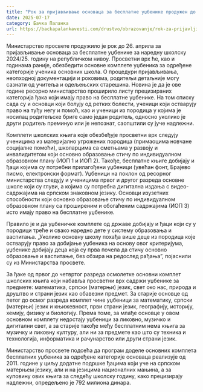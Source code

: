 ```yaml
---
title: "Рок за пријављивање основаца за бесплатне уџбенике продужен до сутра"
date: 2025-07-17
category: Бачка Паланка
url: https://backapalankavesti.com/drustvo/obrazovanje/rok-za-prijavljivanje-osnovaca-za-besplatne-udzbenike-produzen-do-sutra/
---
```


Министарство просвете продужило је рок до 26. априла за пријављивање основаца за бесплатне уџбенике за наредну школску 2024/25. годину на републичком нивоу. Просветни врх ће, као и годинама раније, обезбедити основне комплете уџбеника за одређене категорије ученика основних школа. О процедури пријављивања, неопходној документацији и роковима, родитељи детаљније могу сазнати од учитеља и одељењских старешина. Новина је да је ове године ресорно министарство проширило листу прецизираних категорија ђака који имају право на бесплатне уџбенике. На том списку сада су и основци који болују од ретких болести, ученици који остварују право на туђу негу и помоћ, као и ученици из породица у којима је носилац родитељске бриге само један родитељ, односно уколико је други родитељ преминуо или је непознат, саопштили су јуче надлежни.

Комплети школских књига које обезбеђује просветни врх следују ученицима из материјално угрожених породица (примаоцима новчане социјалне помоћи), школарцима са сметњама у развоју и инвалидитетом који основно образовање стичу по индивидуалном образовном плану (ИОП 1 и ИОП 2). Такође, бесплатне књиге добијају и ђаци којима су потребни прилагођени уџбеници (увећан фонт, Брајево писмо, електронски формат). Уџбеници на поклон од ресорног министарства следују и ученицима првог и другог разреда основне школе који су глуви, а којима су потребна дигитална издања с видео-садржајима на српском знаковном језику. Основци изузетних способности који основно образовање стичу по индивидуалном образовном плану са проширеним и обогаћеним садржајима (ИОП 3) исто имају право на бесплатне уџбенике.

Правило је и да уџбеничке комплете од државе добијају и ђаци који су у породици треће и свако наредно дете у систему образовања и васпитања. „Уколико основну школу похађа више деце из породица које остварују право за добијање уџбеника на основу овог критеријума, уџбенике добијају деца која су прва почела да стичу основно образовање и васпитање, без обзира на редослед рађања”, појаснили су из Министарства просвете.

За ђаке од првог до четвртог разреда осмолетке основни комплет школских књига који набавља просветни врх садржи уџбенике за предмете: математика, српски (матерњи) језик, свет око нас, природа и друштво и страни језик као обавезни предмет. За старије основце од петог до осмог разреда комплет чине уџбеници за математику, српски (матерњи) језик и књижевност, први страни језик, географију, историју, хемију, физику и биологију. Према томе, за млађе основце у овом основном комплету недостају уџбеници за ликовно, музичко и дигитални свет, а за старије такође међу бесплатним нема књига за музичку и ликовну културу, али ни за предмете као што су техника и технологија, информатика и рачунарство или други страни језик.

Министарство просвете подсећа да програм доделе основних комплета бесплатних уџбеника за одређене категорије основаца реализује од 2011. године у циљу додатне подршке ђацима који уче на српском матерњем језику, али и на језицима националних мањина, а за куповину ових књига за следећу школску годину, како прецизирају надлежни, опредељено је 792 милиона динара.
